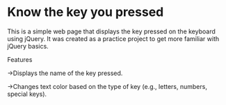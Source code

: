 # Know the key you pressed
This is a simple web page that displays the key pressed on the keyboard using jQuery. It was created as a practice project to get more familiar with jQuery basics.

Features

->Displays the name of the key pressed.

->Changes text color based on the type of key (e.g., letters, numbers, special keys).
